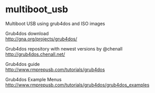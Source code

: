 # multiboot_usb
Multiboot USB using grub4dos and ISO images

Grub4dos download  
http://gna.org/projects/grub4dos/

Grub4dos repository with newest versions by @chenall  
http://grub4dos.chenall.net/

Grub4dos guide  
http://www.rmprepusb.com/tutorials/grub4dos

Grub4dos Example Menus  
http://www.rmprepusb.com/tutorials/grub4dos/grub4dos_examples
